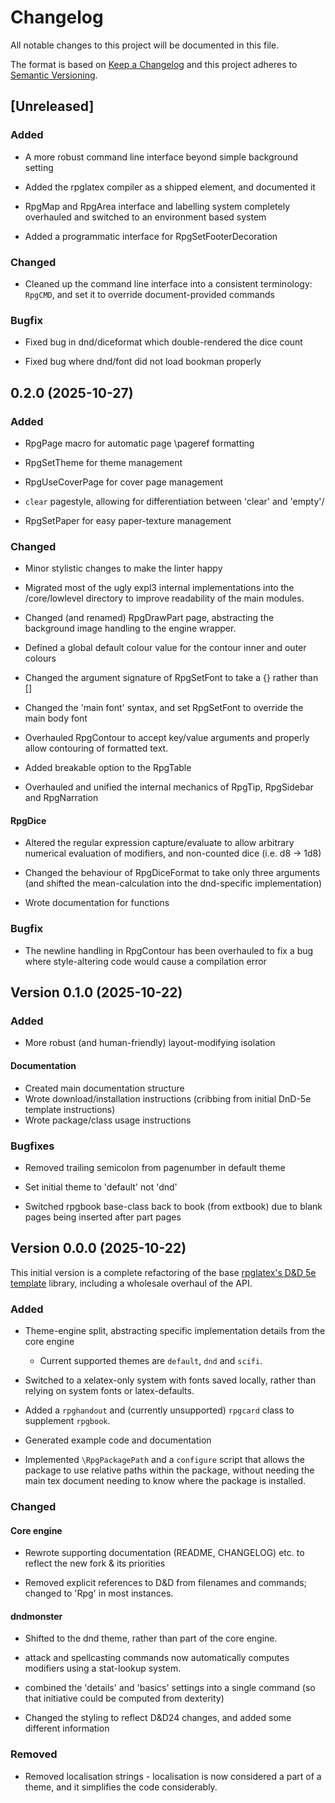 # Changelog

All notable changes to this project will be documented in this file.

The format is based on [Keep a Changelog](http://keepachangelog.com/en/1.0.0/)
and this project adheres to [Semantic Versioning](http://semver.org/spec/v2.0.0.html).

## [Unreleased]

### Added

* A more robust command line interface beyond simple background setting

* Added the rpglatex compiler as a shipped element, and documented it

* RpgMap and RpgArea interface and labelling system completely overhauled and switched to an environment based system

* Added a programmatic interface for RpgSetFooterDecoration

### Changed

* Cleaned up the command line interface into a consistent terminology: `RpgCMD`, and set it to override document-provided commands

### Bugfix

* Fixed bug in dnd/diceformat which double-rendered the dice count

* Fixed bug where dnd/font did not load bookman properly

## 0.2.0 (2025-10-27)

### Added

* RpgPage macro for automatic page \pageref formatting

* RpgSetTheme for theme management

* RpgUseCoverPage for cover page management

* `clear` pagestyle, allowing for differentiation between 'clear' and 'empty'/

* RpgSetPaper for easy paper-texture management

### Changed

* Minor stylistic changes to make the linter happy

* Migrated most of the ugly expl3 internal implementations into the /core/lowlevel directory to improve readability of the main modules.

* Changed (and renamed) RpgDrawPart page, abstracting the background image handling to the engine wrapper.

* Defined a global default colour value for the contour inner and outer colours

* Changed the argument signature of RpgSetFont to take a {} rather than []

* Changed the 'main font' syntax, and set RpgSetFont to override the main body font

* Overhauled RpgContour to accept key/value arguments and properly allow contouring of formatted text.

* Added breakable option to the RpgTable

* Overhauled and unified the internal mechanics of RpgTip, RpgSidebar and RpgNarration

#### RpgDice

* Altered the regular expression capture/evaluate to allow arbitrary numerical evaluation of modifiers, and non-counted dice (i.e. d8 -> 1d8)

* Changed the behaviour of RpgDiceFormat to take only three arguments (and shifted the mean-calculation into the dnd-specific implementation)

* Wrote documentation for functions

### Bugfix

* The newline handling in RpgContour has been overhauled to fix a bug where style-altering code would cause a compilation error

## Version 0.1.0 (2025-10-22)

### Added

* More robust (and human-friendly) layout-modifying isolation

#### Documentation

* Created main documentation structure
* Wrote download/installation instructions (cribbing from initial DnD-5e template instructions)
* Wrote package/class usage instructions

### Bugfixes

* Removed trailing semicolon from pagenumber in default theme

* Set initial theme to 'default' not 'dnd'

* Switched rpgbook base-class back to book (from extbook) due to blank pages being inserted after part pages

## Version 0.0.0 (2025-10-22)

This initial version is a complete refactoring of the base [rpglatex's D&D 5e template](https://github.com/rpgtex/DND-5e-LaTeX-Template) library, including a wholesale overhaul of the API.

### Added

* Theme-engine split, abstracting specific implementation details from the core engine

    * Current supported themes are ```default```, ```dnd``` and ```scifi```.

* Switched to a xelatex-only system with fonts saved locally, rather than relying on system fonts or latex-defaults.

* Added a ```rpghandout``` and (currently unsupported) ```rpgcard``` class to supplement ```rpgbook```.

* Generated example code and documentation

* Implemented ```\RpgPackagePath``` and a ```configure``` script that allows the package to use relative paths within the package, without needing the main tex document needing to know where the package is installed.

### Changed

#### Core engine
* Rewrote supporting documentation (README, CHANGELOG) etc. to reflect the new fork & its priorities

* Removed explicit references to D&D from filenames and commands; changed to 'Rpg' in most instances.

#### dndmonster
* Shifted to the dnd theme, rather than part of the core engine.

* attack and spellcasting commands now automatically computes modifiers using a stat-lookup system.

* combined the 'details' and 'basics' settings into a single command (so that initiative could be computed from dexterity)

* Changed the styling to reflect D&D24 changes, and added some different information

### Removed

* Removed localisation strings - localisation is now considered a part of a theme, and it simplifies the code considerably.
